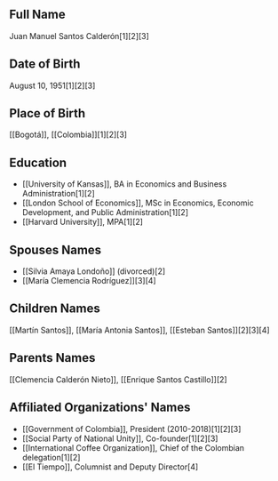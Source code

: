 ## Full Name
Juan Manuel Santos Calderón[1][2][3]

## Date of Birth
August 10, 1951[1][2][3]

## Place of Birth
[[Bogotá]], [[Colombia]][1][2][3]

## Education
- [[University of Kansas]], BA in Economics and Business Administration[1][2]
- [[London School of Economics]], MSc in Economics, Economic Development, and Public Administration[1][2]
- [[Harvard University]], MPA[1][2]

## Spouses Names
- [[Silvia Amaya Londoño]] (divorced)[2]
- [[María Clemencia Rodríguez]][3][4]

## Children Names
[[Martín Santos]], [[María Antonia Santos]], [[Esteban Santos]][2][3][4]

## Parents Names
[[Clemencia Calderón Nieto]], [[Enrique Santos Castillo]][2]

## Affiliated Organizations' Names
- [[Government of Colombia]], President (2010-2018)[1][2][3]
- [[Social Party of National Unity]], Co-founder[1][2][3]
- [[International Coffee Organization]], Chief of the Colombian delegation[1][2]
- [[El Tiempo]], Columnist and Deputy Director[4]

